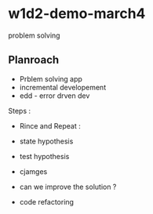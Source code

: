 # w1d2-demo-march4
problem solving

## Planroach

- Prblem solving app
 - incremental developement
 - edd - error drven dev
 
 Steps :
 * Rince and Repeat :
 - state hypothesis
 - test hypothesis
 - cjamges
 
 
 
 - can we improve the solution ?
 - code refactoring
